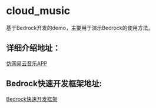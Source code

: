# cloud_music

基于Bedrock开发的demo，主要用于演示Bedrock的使用方法。

## 详细介绍地址：

[仿网易云音乐APP](https://juejin.im/post/6881093329317019662/)

## Bedrock快速开发框架地址:

[Bedrock快速开发框架](https://github.com/bladeofgod/Bedrock)